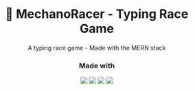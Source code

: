 <h1 align="center">🏁 MechanoRacer - Typing Race Game</h1>
<p align="center">A typing race game - Made with the MERN stack</p>

### <p align="center">Made with</p>

<p align="center"><img src="https://img.shields.io/badge/MongoDB-4EA94B?style=for-the-badge&logo=mongodb&logoColor=white"></img> <img src="https://img.shields.io/badge/Express.js-404D59?style=for-the-badge"></img> <img src="https://img.shields.io/badge/React-20232A?style=for-the-badge&logo=react&logoColor=61DAFB"> <img src="https://img.shields.io/badge/Node.js-43853D?style=for-the-badge&logo=node.js&logoColor=white"></p>